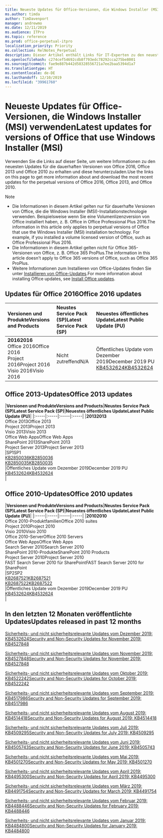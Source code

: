 ```yaml
---
title: Neueste Updates für Office-Versionen, die Windows Installer (MSI) verwenden
ms.author: timda
author: TimDavenport
manager: andrewmo
ms.date: 12/11/2019
ms.audience: ITPro
ms.topic: reference
ms.prod: office-perpetual-itpro
localization_priority: Priority
ms.collection: RelNotes_Perpetual
description: Dieser Artikel enthält Links für IT-Experten zu den neuesten Updateinformationen für dauerhafte Versionen von Office 2016, Office 2013 und Office 2010
ms.openlocfilehash: c274cef54692cdb8f793edc78292cca275be8001
ms.sourcegitcommit: fae9e887b442d58328556721a7ee2baa5394d1a7
ms.translationtype: HT
ms.contentlocale: de-DE
ms.lasthandoff: 12/10/2019
ms.locfileid: "39961760"
---
```

# <a name="latest-updates-for-versions-of-office-that-use-windows-installer-msi"></a><span data-ttu-id="73364-103">Neueste Updates für Office-Versionen, die Windows Installer (MSI) verwenden</span><span class="sxs-lookup"><span data-stu-id="73364-103">Latest updates for versions of Office that use Windows Installer (MSI)</span></span>

<span data-ttu-id="73364-104">Verwenden Sie die Links auf dieser Seite, um weitere Informationen zu den neuesten Updates für die dauerhaften Versionen von Office 2016, Office 2013 und Office 2010 zu erhalten und diese herunterzuladen.</span><span class="sxs-lookup"><span data-stu-id="73364-104">Use the links on this page to get more information about and download the most recent updates for the perpetual versions of Office 2016, Office 2013, and Office 2010.</span></span>
  
 
> [!NOTE]
> - <span data-ttu-id="73364-p101">Die Informationen in diesem Artikel gelten nur für dauerhafte Versionen von Office, die die Windows Installer (MSI)-Installationstechnologie verwenden. Beispielsweise wenn Sie eine Volumenlizenzversion von Office installiert haben, z. B. Office in Office Professional Plus 2016.</span><span class="sxs-lookup"><span data-stu-id="73364-p101">The information in this article only applies to perpetual versions of Office that use the Windows Installer (MSI) installation technology. For example, if you installed a volume licensed version of Office, such as Office Professional Plus 2016.</span></span>
> - <span data-ttu-id="73364-107">Die Informationen in diesem Artikel gelten nicht für Office 365-Versionen von Office, z. B. Office 365 ProPlus.</span><span class="sxs-lookup"><span data-stu-id="73364-107">The information in this article doesn't apply to Office 365 versions of Office, such as Office 365 ProPlus.</span></span>
> - <span data-ttu-id="73364-108">Weitere Informationen zum Installieren von Office-Updates finden Sie unter [Installieren von Office-Updates](https://support.office.com/article/2ab296f3-7f03-43a2-8e50-46de917611c5).</span><span class="sxs-lookup"><span data-stu-id="73364-108">For more information about installing Office updates, see [Install Office updates](https://support.office.com/article/2ab296f3-7f03-43a2-8e50-46de917611c5).</span></span> 


## <a name="office-2016-updates"></a><span data-ttu-id="73364-109">Updates für Office 2016</span><span class="sxs-lookup"><span data-stu-id="73364-109">Office 2016 updates</span></span>

|<span data-ttu-id="73364-110">**Versionen und Produkte**</span><span class="sxs-lookup"><span data-stu-id="73364-110">**Versions and Products**</span></span>|<span data-ttu-id="73364-111">**Neustes Service Pack (SP)**</span><span class="sxs-lookup"><span data-stu-id="73364-111">**Latest Service Pack (SP)**</span></span>|<span data-ttu-id="73364-112">**Neuestes öffentliches Update**</span><span class="sxs-lookup"><span data-stu-id="73364-112">**Latest Public Update (PU)**</span></span>|
|:-----|:-----|:-----|
|<span data-ttu-id="73364-113">**2016**</span><span class="sxs-lookup"><span data-stu-id="73364-113">**2016**</span></span> <br/> <span data-ttu-id="73364-114">Office 2016</span><span class="sxs-lookup"><span data-stu-id="73364-114">Office 2016</span></span>  <br/> <span data-ttu-id="73364-115">Project 2016</span><span class="sxs-lookup"><span data-stu-id="73364-115">Project 2016</span></span>  <br/> <span data-ttu-id="73364-116">Visio 2016</span><span class="sxs-lookup"><span data-stu-id="73364-116">Visio 2016</span></span>  <br/> |<span data-ttu-id="73364-117">Nicht zutreffend</span><span class="sxs-lookup"><span data-stu-id="73364-117">N/A</span></span>  <br/> |<span data-ttu-id="73364-118">Öffentliches Update vom Dezember 2019</span><span class="sxs-lookup"><span data-stu-id="73364-118">December 2019 PU</span></span>  <br/> [<span data-ttu-id="73364-119">KB4532624</span><span class="sxs-lookup"><span data-stu-id="73364-119">KB4532624</span></span>](https://support.microsoft.com/help/4532624 ) <br/> |
   
## <a name="office-2013-updates"></a><span data-ttu-id="73364-120">Office 2013-Updates</span><span class="sxs-lookup"><span data-stu-id="73364-120">Office 2013 updates</span></span>

|<span data-ttu-id="73364-121">**Versionen und Produkte**</span><span class="sxs-lookup"><span data-stu-id="73364-121">**Versions and Products**</span></span>|<span data-ttu-id="73364-122">**Neustes Service Pack (SP)**</span><span class="sxs-lookup"><span data-stu-id="73364-122">**Latest Service Pack (SP)**</span></span>|<span data-ttu-id="73364-123">**Neuestes öffentliches Update**</span><span class="sxs-lookup"><span data-stu-id="73364-123">**Latest Public Update (PU)**</span></span>|
|:-----|:-----|:-----|:-----|
|<span data-ttu-id="73364-124">**2013**</span><span class="sxs-lookup"><span data-stu-id="73364-124">**2013**</span></span> <br/> <span data-ttu-id="73364-125">Office 2013</span><span class="sxs-lookup"><span data-stu-id="73364-125">Office 2013</span></span>  <br/> <span data-ttu-id="73364-126">Project 2013</span><span class="sxs-lookup"><span data-stu-id="73364-126">Project 2013</span></span>  <br/> <span data-ttu-id="73364-127">Visio 2013</span><span class="sxs-lookup"><span data-stu-id="73364-127">Visio 2013</span></span>  <br/> <span data-ttu-id="73364-128">Office Web Apps</span><span class="sxs-lookup"><span data-stu-id="73364-128">Office Web Apps</span></span>  <br/> <span data-ttu-id="73364-129">SharePoint 2013</span><span class="sxs-lookup"><span data-stu-id="73364-129">SharePoint 2013</span></span>  <br/> <span data-ttu-id="73364-130">Project Server 2013</span><span class="sxs-lookup"><span data-stu-id="73364-130">Project Server 2013</span></span>  <br/> |<span data-ttu-id="73364-131">SP1</span><span class="sxs-lookup"><span data-stu-id="73364-131">SP1</span></span> <br/> [<span data-ttu-id="73364-132">KB2850036</span><span class="sxs-lookup"><span data-stu-id="73364-132">KB2850036</span></span>](https://support.microsoft.com/kb/2850036) <br/>[<span data-ttu-id="73364-133">KB2850035</span><span class="sxs-lookup"><span data-stu-id="73364-133">KB2850035</span></span>](https://support.microsoft.com/kb/2850035) <br/> |<span data-ttu-id="73364-134">Öffentliches Update vom Dezember 2019</span><span class="sxs-lookup"><span data-stu-id="73364-134">December 2019 PU</span></span>  <br/> [<span data-ttu-id="73364-135">KB4532624</span><span class="sxs-lookup"><span data-stu-id="73364-135">KB4532624</span></span>](https://support.microsoft.com/help/4532624  ) <br/> |
   
## <a name="office-2010-updates"></a><span data-ttu-id="73364-136">Office 2010-Updates</span><span class="sxs-lookup"><span data-stu-id="73364-136">Office 2010 updates</span></span>

|<span data-ttu-id="73364-137">**Versionen und Produkte**</span><span class="sxs-lookup"><span data-stu-id="73364-137">**Versions and Products**</span></span>|<span data-ttu-id="73364-138">**Neustes Service Pack (SP)**</span><span class="sxs-lookup"><span data-stu-id="73364-138">**Latest Service Pack (SP)**</span></span>|<span data-ttu-id="73364-139">**Neuestes öffentliches Update**</span><span class="sxs-lookup"><span data-stu-id="73364-139">**Latest Public Update (PU)**</span></span>|
|:-----|:-----|:-----|:-----|
|<span data-ttu-id="73364-140">**2010**</span><span class="sxs-lookup"><span data-stu-id="73364-140">**2010**</span></span> <br/> <span data-ttu-id="73364-141">Office 2010-Produktfamilien</span><span class="sxs-lookup"><span data-stu-id="73364-141">Office 2010 suites</span></span>  <br/> <span data-ttu-id="73364-142">Project 2010</span><span class="sxs-lookup"><span data-stu-id="73364-142">Project 2010</span></span>  <br/> <span data-ttu-id="73364-143">Visio 2010</span><span class="sxs-lookup"><span data-stu-id="73364-143">Visio 2010</span></span>  <br/> <span data-ttu-id="73364-144">Office 2010-Server</span><span class="sxs-lookup"><span data-stu-id="73364-144">Office 2010 Servers</span></span>  <br/> <span data-ttu-id="73364-145">Office Web Apps</span><span class="sxs-lookup"><span data-stu-id="73364-145">Office Web Apps</span></span>  <br/> <span data-ttu-id="73364-146">Search Server 2010</span><span class="sxs-lookup"><span data-stu-id="73364-146">Search Server 2010</span></span>  <br/> <span data-ttu-id="73364-147">SharePoint 2010-Produkte</span><span class="sxs-lookup"><span data-stu-id="73364-147">SharePoint 2010 Products</span></span>  <br/> <span data-ttu-id="73364-148">Project Server 2010</span><span class="sxs-lookup"><span data-stu-id="73364-148">Project Server 2010</span></span>  <br/> <span data-ttu-id="73364-149">FAST Search Server 2010 für SharePoint</span><span class="sxs-lookup"><span data-stu-id="73364-149">FAST Search Server 2010 for SharePoint</span></span>  <br/> |<span data-ttu-id="73364-150">SP2</span><span class="sxs-lookup"><span data-stu-id="73364-150">SP2</span></span> <br/>[<span data-ttu-id="73364-151">KB2687521</span><span class="sxs-lookup"><span data-stu-id="73364-151">KB2687521</span></span>](https://support.microsoft.com/kb/2687521) <br/> [<span data-ttu-id="73364-152">KB2687522</span><span class="sxs-lookup"><span data-stu-id="73364-152">KB2687522</span></span>](https://support.microsoft.com/kb/2687522) <br/> |<span data-ttu-id="73364-153">Öffentliches Update vom Dezember 2019</span><span class="sxs-lookup"><span data-stu-id="73364-153">December 2019 PU</span></span>  <br/> [<span data-ttu-id="73364-154">KB4532624</span><span class="sxs-lookup"><span data-stu-id="73364-154">KB4532624</span></span>](https://support.microsoft.com/help/4532624  ) <br/>|
   

   
## <a name="updates-released-in-past-12-months"></a><span data-ttu-id="73364-155">In den letzten 12 Monaten veröffentlichte Updates</span><span class="sxs-lookup"><span data-stu-id="73364-155">Updates released in past 12 months</span></span>

[<span data-ttu-id="73364-156">Sicherheits- und nicht sicherheitsrelevante Updates vom Dezember 2019: KB4532624</span><span class="sxs-lookup"><span data-stu-id="73364-156">Security and Non-Security Updates for November 2019: KB4527848</span></span>](https://support.microsoft.com/help/4532624)

[<span data-ttu-id="73364-157">Sicherheits- und nicht sicherheitsrelevante Updates vom November 2019: KB4527848</span><span class="sxs-lookup"><span data-stu-id="73364-157">Security and Non-Security Updates for November 2019: KB4527848</span></span>](https://support.microsoft.com/help/4527848)

[<span data-ttu-id="73364-158">Sicherheits- und nicht sicherheitsrelevante Updates vom Oktober 2019: KB4522242</span><span class="sxs-lookup"><span data-stu-id="73364-158">Security and Non-Security Updates for October 2019: KB4522242</span></span>](https://support.microsoft.com/help/4522242)

[<span data-ttu-id="73364-159">Sicherheits- und nicht sicherheitsrelevante Updates vom September 2019: KB4517986</span><span class="sxs-lookup"><span data-stu-id="73364-159">Security and Non-Security Updates for September 2019: KB4517986</span></span>](https://support.microsoft.com/help/4517986 )

[<span data-ttu-id="73364-160">Sicherheits- und nicht sicherheitsrelevante Updates vom August 2019: KB4514418</span><span class="sxs-lookup"><span data-stu-id="73364-160">Security and Non-Security Updates for August 2019: KB4514418</span></span>](https://support.microsoft.com/help/4514418)

[<span data-ttu-id="73364-161">Sicherheits- und nicht sicherheitsrelevante Updates vom Juli 2019: KB4509295</span><span class="sxs-lookup"><span data-stu-id="73364-161">Security and Non-Security Updates for July 2019: KB4509295</span></span>](https://support.microsoft.com/help/4509295)

[<span data-ttu-id="73364-162">Sicherheits- und nicht sicherheitsrelevante Updates vom Juni 2019: KB4505743</span><span class="sxs-lookup"><span data-stu-id="73364-162">Security and Non-Security Updates for June 2019: KB4505743</span></span>](https://support.microsoft.com/help/4505743)

[<span data-ttu-id="73364-163">Sicherheits- und nicht sicherheitsrelevante Updates vom Mai 2019: KB4501270</span><span class="sxs-lookup"><span data-stu-id="73364-163">Security and Non-Security Updates for May 2019: KB4501270 </span></span>](https://support.microsoft.com/de-DE/help/4501270)

[<span data-ttu-id="73364-164">Sicherheits- und nicht sicherheitsrelevante Updates vom April 2019: KB4495300</span><span class="sxs-lookup"><span data-stu-id="73364-164">Security and Non-Security Updates for April 2019: KB4495300</span></span>](https://support.microsoft.com/de-DE/help/4495300)

[<span data-ttu-id="73364-165">Sicherheits- und nicht sicherheitsrelevante Updates vom März 2019: KB4491754</span><span class="sxs-lookup"><span data-stu-id="73364-165">Security and Non-Security Updates for March 2019: KB4491754</span></span>](https://support.microsoft.com/de-DE/help/4491754) 

[<span data-ttu-id="73364-166">Sicherheits- und nicht sicherheitsrelevante Updates vom Februar 2019: KB4488446</span><span class="sxs-lookup"><span data-stu-id="73364-166">Security and Non-Security Updates for February 2019: KB4488446</span></span>](https://support.microsoft.com/help/4488446)

[<span data-ttu-id="73364-167">Sicherheits- und nicht sicherheitsrelevante Updates vom Januar 2019: KB4484800</span><span class="sxs-lookup"><span data-stu-id="73364-167">Security and Non-Security Updates for January 2019: KB4484800</span></span>](https://support.microsoft.com/help/4484800)







 

   

   

  


  
 
  
 
  

  
   
  
